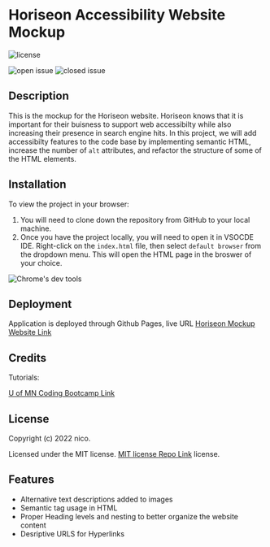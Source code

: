 # Horiseon Accessibility Website Mockup
![license](https://img.shields.io/github/license/westgards/horiseon_mockup)

![open issue](https://img.shields.io/github/issues-raw/westgards/horiseon_mockup)
![closed issue](https://img.shields.io/github/issues-closed-raw/westgards/horiseon_mockup)


## Description

This is the mockup for the Horiseon website. Horiseon knows that it is important for their buisness to support web accessibilty while also increasing their presence in search engine hits. 
In this project, we will add accessibilty features to the code base by implementing semantic HTML, increase the number of `alt` attributes, and refactor the structure of some of the HTML elements.

## Installation
To view the project in your browser:
1. You will need to clone down the repository from GitHub to your local machine. 
2. Once you have the project locally, you will need to open it in VSOCDE IDE. Right-click on the `index.html` file, then select `default browser` from the dropdown menu. This will open the HTML page in the broswer of your choice.


![Chrome's dev tools](./Develop/assets/images/horiseon_dev_tools.png)


## Deployment
Application is deployed through Github Pages, live URL [Horiseon Mockup Website Link](https://westgards.github.io/Horiseon_mockup/Develop/)


## Credits

Tutorials:

[U of MN Coding Bootcamp Link](https://github.com/coding-boot-camp)


## License

Copyright (c) 2022 nico. 

Licensed under the MIT license. [MIT license Repo Link](https://github.com/westgards/Horiseon_mockup/blob/main/LICENSE) license.


## Features

- Alternative text descriptions added to images
- Semantic tag usage in HTML
- Proper Heading levels and nesting to better organize the website content
- Desriptive URLS for Hyperlinks


